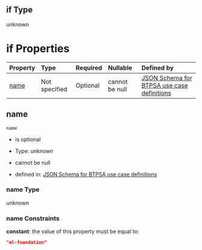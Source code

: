 ## if Type

unknown

# if Properties

| Property      | Type          | Required | Nullable       | Defined by                                                                                                                                                                                                        |
| :------------ | :------------ | :------- | :------------- | :---------------------------------------------------------------------------------------------------------------------------------------------------------------------------------------------------------------- |
| [name](#name) | Not specified | Optional | cannot be null | [JSON Schema for BTPSA use case definitions](btpsa-usecase-properties-services-items-allof-1-then-allof-62-if-properties-name.md "undefined#/properties/services/items/allOf/1/then/allOf/62/if/properties/name") |

## name



`name`

*   is optional

*   Type: unknown

*   cannot be null

*   defined in: [JSON Schema for BTPSA use case definitions](btpsa-usecase-properties-services-items-allof-1-then-allof-62-if-properties-name.md "undefined#/properties/services/items/allOf/1/then/allOf/62/if/properties/name")

### name Type

unknown

### name Constraints

**constant**: the value of this property must be equal to:

```json
"ml-foundation"
```
